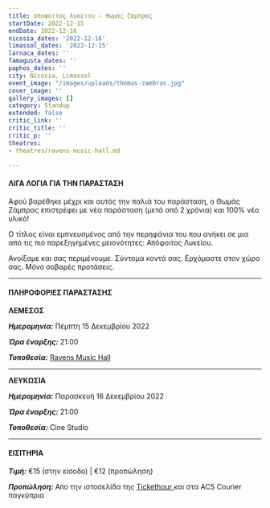 ```yaml
---
title: αποφοιτος λυκειου - θωμας ζαμπρας
startDate: 2022-12-15
endDate: 2022-12-16
nicosia_dates: '2022-12-16'
limassol_dates: '2022-12-15'
larnaca_dates: ''
famagusta_dates: ''
paphos_dates: ''
city: Nicosia, Limassol
event_image: "/images/uploads/thomas-zambras.jpg"
cover_image: ''
gallery_images: []
category: Standup
extended: false
critic_link: ''
critic_title: ''
critic_p: ''
theatres:
- theatres/ravens-music-hall.md

---
```

#### ΛΙΓΑ ΛΟΓΙΑ ΓΙΑ ΤΗΝ ΠΑΡΑΣΤΑΣΗ

Αφού βαρέθηκε μέχρι και αυτός την παλιά του παράσταση, o Θωμάς Ζάμπρας επιστρέφει με νέα παράσταση (μετά από 2 χρόνια) και 100% νέο υλικό!

Ο τίτλος είναι εμπνευσμένος από την περηφάνια του που ανήκει σε μια από τις πιο παρεξηγημένες μειονότητες: Απόφοιτος Λυκείου.

Ανοίξαμε και σας περιμένουμε. Σύντομα κοντά σας. Ερχόμαστε στον χώρο σας. Μόνο σοβαρές προτάσεις.

***

#### ΠΛΗΡΟΦΟΡΙΕΣ ΠΑΡΑΣΤΑΣΗΣ

**ΛΕΜΕΣΟΣ**

**_Ημερομηνία:_** Πέμπτη 15 Δεκεμβρίου 2022

**_Ώρα έναρξης:_** 21:00

**_Τοποθεσία:_** [Ravens Music Hall](?#map)

***

**ΛΕΥΚΩΣΙΑ**

**_Ημερομηνία:_** Παρασκευή 16 Δεκεμβρίου 2022

**_Ώρα έναρξης:_** 21:00

**_Τοποθεσία:_** Cine Studio

***

#### ΕΙΣΙΤΗΡΙΑ

**_Τιμή:_** €15 (στην είσοδο) | €12 (προπώληση)

**_Προπώληση:_** Απο την ιστοσελίδα της [Tickethour ](https://shop.tickethour.com/ticketmaster_se_4041.html)και στα ACS Courier παγκύπρια